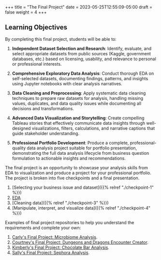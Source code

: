 +++
title = "The Final Project"
date = 2023-05-25T12:55:09-05:00
draft = false
weight = 4
+++

## Learning Objectives

By completing this final project, students will be able to:

1. **Independent Dataset Selection and Research**: Identify, evaluate, and select appropriate datasets from public sources (Kaggle, government databases, etc.) based on licensing, usability, and relevance to personal or professional interests.

2. **Comprehensive Exploratory Data Analysis**: Conduct thorough EDA on self-selected datasets, documenting findings, patterns, and insights using Jupyter notebooks with clear analysis narratives.

3. **Data Cleaning and Preprocessing**: Apply systematic data cleaning techniques to prepare raw datasets for analysis, handling missing values, duplicates, and data quality issues while documenting all decisions and transformations.

4. **Advanced Data Visualization and Storytelling**: Create compelling Tableau stories that effectively communicate data insights through well-designed visualizations, filters, calculations, and narrative captions that guide stakeholder understanding.

5. **Professional Portfolio Development**: Produce a complete, professional-quality data analysis project suitable for portfolio presentation, demonstrating the full data analysis lifecycle from business question formulation to actionable insights and recommendations.

The final project is an opportunity to showcase your analysis skills from EDA to 
visualization and produce a project for your professional portfolio. The project 
is broken into five checkpoints and a final presentation.

<!-- TODO: Update these links as you work -->

1. [Selecting your business issue and dataset]({{% relref "./checkpoint-1" %}})
1. [EDA]()
1. [Cleaning data]({{% relref "./checkpoint-3" %}})
1. [Manipulate, interpret, and visualize data]({{% relref "./checkpoint-4" %}})

Examples of final project repositories to help you understand the requirements and complete your own:

1. [Carly's Final Project: Microbiome Analysis](https://github.com/LaunchCodeEducation/data-analysis-final-project-sample-carly/tree/main).
1. [Courtney's Final Project: Dungeons and Dragons Encounter Creator](https://github.com/speudusa/data-analysis-final-project).
1. [Kimberly's Final Project: Chocolate Bar Analysis](https://github.com/codinglikeagirl42/ChocolateBarAnalysis).
1. [Sally's Final Project: Sephora Analysis](https://github.com/gildedgardenia/data-analysis-final-project).
